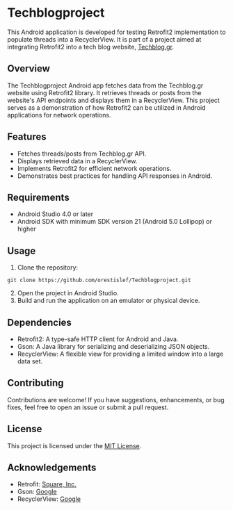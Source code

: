 # Techblogproject

This Android application is developed for testing Retrofit2 implementation to populate threads into a RecyclerView. It is part of a project aimed at integrating Retrofit2 into a tech blog website, [Techblog.gr](https://techblog.gr/).

## Overview

The Techblogproject Android app fetches data from the Techblog.gr website using Retrofit2 library. It retrieves threads or posts from the website's API endpoints and displays them in a RecyclerView. This project serves as a demonstration of how Retrofit2 can be utilized in Android applications for network operations.

## Features

- Fetches threads/posts from Techblog.gr API.
- Displays retrieved data in a RecyclerView.
- Implements Retrofit2 for efficient network operations.
- Demonstrates best practices for handling API responses in Android.

## Requirements

- Android Studio 4.0 or later
- Android SDK with minimum SDK version 21 (Android 5.0 Lollipop) or higher

## Usage

1. Clone the repository:

```
git clone https://github.com/orestislef/Techblogproject.git
```

2. Open the project in Android Studio.
3. Build and run the application on an emulator or physical device.

## Dependencies

- Retrofit2: A type-safe HTTP client for Android and Java.
- Gson: A Java library for serializing and deserializing JSON objects.
- RecyclerView: A flexible view for providing a limited window into a large data set.

## Contributing

Contributions are welcome! If you have suggestions, enhancements, or bug fixes, feel free to open an issue or submit a pull request.

## License

This project is licensed under the [MIT License](LICENSE).

## Acknowledgements

- Retrofit: [Square, Inc.](https://square.github.io/retrofit/)
- Gson: [Google](https://github.com/google/gson)
- RecyclerView: [Google](https://developer.android.com/jetpack/androidx/releases/recyclerview)
